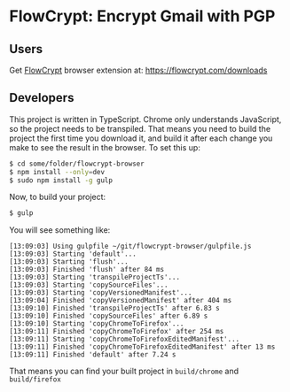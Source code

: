 # FlowCrypt: Encrypt Gmail with PGP


## Users

Get [FlowCrypt](https://flowcrypt.com/) browser extension at: https://flowcrypt.com/downloads



## Developers

This project is written in TypeScript. Chrome only understands JavaScript, so the project needs to be transpiled. That means you need to build the project the first time you download it, and build it after each change you make to see the result in the browser. To set this up:

```bash
$ cd some/folder/flowcrypt-browser
$ npm install --only=dev
$ sudo npm install -g gulp
```

Now, to build your project:
```bash
$ gulp
```

You will see something like:
```
[13:09:03] Using gulpfile ~/git/flowcrypt-browser/gulpfile.js
[13:09:03] Starting 'default'...
[13:09:03] Starting 'flush'...
[13:09:03] Finished 'flush' after 84 ms
[13:09:03] Starting 'transpileProjectTs'...
[13:09:03] Starting 'copySourceFiles'...
[13:09:03] Starting 'copyVersionedManifest'...
[13:09:04] Finished 'copyVersionedManifest' after 404 ms
[13:09:10] Finished 'transpileProjectTs' after 6.83 s
[13:09:10] Finished 'copySourceFiles' after 6.89 s
[13:09:10] Starting 'copyChromeToFirefox'...
[13:09:11] Finished 'copyChromeToFirefox' after 254 ms
[13:09:11] Starting 'copyChromeToFirefoxEditedManifest'...
[13:09:11] Finished 'copyChromeToFirefoxEditedManifest' after 13 ms
[13:09:11] Finished 'default' after 7.24 s
```

That means you can find your built project in `build/chrome` and `build/firefox`
